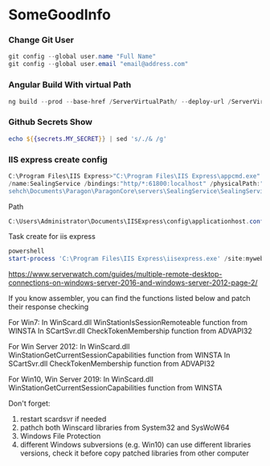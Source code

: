 # SomeGoodInfo


### Change Git User
```powershell
git config --global user.name "Full Name"
git config --global user.email "email@address.com"
```

### Angular Build With virtual Path
```powershell
ng build --prod --base-href /ServerVirtualPath/ --deploy-url /ServerVirtualPath/
```


### Github Secrets Show
```powershell
echo ${{secrets.MY_SECRET}} | sed 's/./& /g'
```

### IIS express create config
```powershell
C:\Program Files\IIS Express>"C:\Program Files\IIS Express\appcmd.exe" add s
/name:SealingService /bindings:"http/*:61800:localhost" /physicalPath:"C:\Us
sehch\Documents\Paragon\ParagonCore\servers\SealingService\SealingService"
```

Path
```powershell
C:\Users\Administrator\Documents\IISExpress\config\applicationhost.config
```

Task create for iis express
```powershell
powershell
start-process 'C:\Program Files\IIS Express\iisexpress.exe' /site:mywebsite -windowstyle Hidden -Verb RunAs
```
https://www.serverwatch.com/guides/multiple-remote-desktop-connections-on-windows-server-2016-and-windows-server-2012-page-2/

If you know assembler, you can find the functions listed below and patch their response checking

For Win7:
In WinScard.dll WinStationIsSessionRemoteable function from WINSTA
In SCartSvr.dll CheckTokenMembership function from ADVAPI32

For Win Server 2012:
In WinScard.dll WinStationGetCurrentSessionCapabilities function from WINSTA
In SCartSvr.dll CheckTokenMembership function from ADVAPI32

For Win10, Win Server 2019:
In WinScard.dll WinStationGetCurrentSessionCapabilities function from WINSTA

Don't forget:
1) restart scardsvr if needed
2) pathch both Winscard libraries from System32 and SysWoW64
3) Windows File Protection
4) different Windows subversions (e.g. Win10) can use different libraries versions, check it before copy patched libraries from other computer
